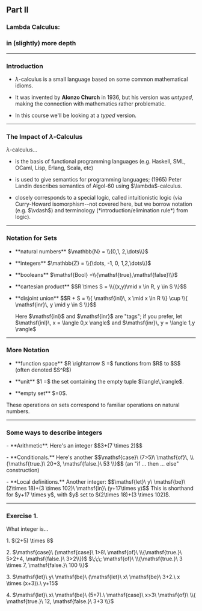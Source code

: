 ## Part II

### Lambda Calculus:
### in (slightly) more depth

---

### Introduction

+ <a class="highlight-blue">$\lambda$-calculus</a> 
  is a small language based on some common mathematical idioms.  

+ It was invented by <a class="highlight-blue">**Alonzo Church**</a> in 1936, 
  but his version was *untyped*, making the connection with mathematics rather problematic.  

+ In this course we'll be looking at a *typed* version.

---

### The Impact of $\lambda$-Calculus

<!-- $\lambda$-calculus has had an impact throughout computer science and logic. -->
<!-- For example,  -->
<a class="highlight-blue">$\lambda$-calculus...</a>

- <p class="fragment fade-left">is the basis of 
  <span class="fragment highlight-blue">functional programming</span> 
  languages  
  (e.g. Haskell, SML, OCaml, Lisp, Erlang, Scala, etc)</p>

- <p class="fragment fade-left">is used to give 
  <span class="fragment highlight-blue">semantics</span> 
  for programming languages; 
  (1965) Peter Landin describes semantics of Algol-60
  using $\lambda$-calculus.</p>
  
- <p class="fragment fade-left">
  closely corresponds to a special logic, called 
  <span class="fragment highlight-blue">intuitionistic logic</span>
  <span class="fragment fade-left">(via
  <span class="fragment highlight-green">Curry-Howard isomorphism</span>--not 
  covered here, but we borrow notation (e.g. $\vdash$) and terminology 
  (*introduction/elimination rule*) from logic).</span>
  </p>
  <!-- The influence in the opposite direction has been even greater. -->

---

### Notation for Sets

+ <p class="fragment fade-left">**natural numbers** $\mathbb{N} = \\{0,1, 2,\dots\\}$</p>
+ <p class="fragment fade-left">**integers** $\mathbb{Z} = \\{\dots, -1, 0, 1,2,\dots\\}$</p>
+ <p class="fragment fade-left">**booleans** 
  $\mathsf{Bool} =\\{\mathsf{true},\mathsf{false}\\}$</p>
+ <p class="fragment fade-left"> <!-- If $R$ and $S$ are sets...    -->
  **cartesian product** 
  $$R \times S = \\{(x,y)\mid x \in R, y \in S \\}$$</p>
+ <p class="fragment fade-left"> <!-- If $R$ and $S$ are sets...    -->
  **disjoint union** 
  $$R + S = 
  \\{ \mathsf{inl}\, x \mid x \in  R \\}  \cup \\{ \mathsf{inr}\, y \mid y \in  S \\}$$</p> 
  <p class="fragment fade-left">Here $\mathsf{inl}$ and $\mathsf{inr}$ are "tags";
  if you prefer, let
  $\mathsf{inl}\, x = \langle 0,x \rangle$ and $\mathsf{inr}\, y = \langle 1,y \rangle$</p>

---

### More Notation

+ <p class="fragment fade-left">**function space** <!-- If $R$ and $S$ are sets,  -->
  $R \rightarrow S =$ functions from $R$ to $S$ (often denoted $S^R$)</p>
+ <p class="fragment fade-left">**unit** $1 =$ the set containing
  the empty tuple $\langle\,\rangle$.</p>
+ <p class="fragment fade-left">**empty set** $=0$.</p>

<p class="fragment fade-left">These operations on sets correspond to familiar operations on natural numbers.</p>

---

### Some ways to describe integers

<p class="fragment fade-left"> 
- **Arithmetic**. Here's an integer 
$$3+(7 \times 2)$$
</p>
<p class="fragment fade-left"> 
- **Conditionals.** Here's another
  $$\mathsf{case}\ (7>5)\ \mathsf{of}\,  \\{\mathsf{true.}\ 20+3, \mathsf{false.}\ 53 \\}$$
  (an "if ... then ... else" construction)
</p>
<p class="fragment fade-left"> 
- **Local definitions.** Another integer:
  $$\mathsf{let}\ y\ \mathsf{be}\ (2\times 18)+(3 \times 102)\ \mathsf{in}\ (y+17\times y)$$
  This is shorthand for $y+17 \times y$, with $y$ set to $(2\times 18)+(3 \times 102)$.
</p>

---

### Exercise 1.

What integer is...

<p class="fragment fade-left">
1. $(2+5) \times 8$
</p>
<p class="fragment fade-left">
2. $\mathsf{case}\ (\mathsf{case}\ 1>8\ \mathsf{of}\ \\{\mathsf{true.}\ 5>2+4, \mathsf{false.}\ 3>2\\})$
   $\;\;\; \mathsf{of}\ \\{\mathsf{true.}\ 3 \times 7, \mathsf{false.}\ 100 \\}$
</p>
<p class="fragment fade-left">
3. $\mathsf{let}\  y\ \mathsf{be}\ (\mathsf{let}\ x\ \mathsf{be}\ 3+2.\ x \times (x+3)).\ y+15$
</p>
<p class="fragment fade-left">
4. $\mathsf{let}\  x\ \mathsf{be}\ (5+7).\ \mathsf{case}\ x>3\ \mathsf{of}\ \\{ \mathsf{true.}\ 12, \mathsf{false.}\ 3+3 \\}$
</p>

